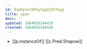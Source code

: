 ```yaml
---
id: 8zp0yinz92hyngg2y55feyp
title: spun
desc: ''
updated: 1664056346435
created: 1664056346436
---
```

- [[p.instanceOf]] [[c.Pred.Shapow]]
